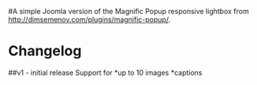 #A simple Joomla version of the Magnific Popup responsive lightbox from http://dimsemenov.com/plugins/magnific-popup/.

Changelog
=========

##v1 - initial release
Support for
*up to 10 images
*captions
